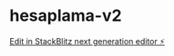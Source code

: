 # hesaplama-v2

[Edit in StackBlitz next generation editor ⚡️](https://stackblitz.com/~/github.com/emredogrubakar/hesaplama-v2)